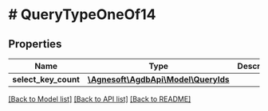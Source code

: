 # # QueryTypeOneOf14

## Properties

Name | Type | Description | Notes
------------ | ------------- | ------------- | -------------
**select_key_count** | [**\Agnesoft\AgdbApi\Model\QueryIds**](QueryIds.md) |  |

[[Back to Model list]](../../README.md#models) [[Back to API list]](../../README.md#endpoints) [[Back to README]](../../README.md)
